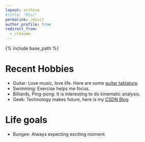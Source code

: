 ```yaml
---
layout: archive
#title: "Misc"
permalink: /misc/
author_profile: true
redirect_from:
  - /resume
---
```


{% include base_path %}

Recent Hobbies
======
* Guitar: Love music, love life. Here are some [guitar tablature](../music/枫叶城2019.pdf).
* Swimming: Exercise helps me focus.
* Billiards, Ping-pong: It is interesting to do kinematic analysis.
* Geek: Technology makes future, here is my [CSDN Blog](https://dwgan.blog.csdn.net/)

Life goals
=
* Bungee: Always expecting exciting moment.

